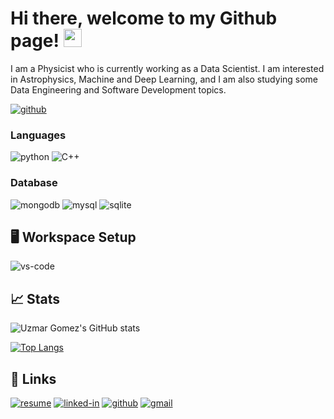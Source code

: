 # Hi there, welcome to my Github page! <img src="https://media.giphy.com/media/hvRJCLFzcasrR4ia7z/giphy.gif" width="29px">

I am a Physicist who is currently working as a Data Scientist. I am interested in Astrophysics, Machine and Deep Learning, and I am also studying some Data Engineering and Software Development topics.

[![github](https://img.shields.io/badge/GitHub-000000?style=for-the-badge&logo=GitHub&logoColor=white)](https://github.com/uzmargomez)

### Languages

![python](https://img.shields.io/badge/Python-3776AB?style=for-the-badge&logo=python&logoColor=white)
![C++](https://img.shields.io/badge/C++-blue.svg?style=flat&logo=c%2B%2B)

### Database

![mongodb](https://img.shields.io/badge/MongoDB-47A248?style=for-the-badge&logo=mongodb&logoColor=white)
![mysql](https://img.shields.io/badge/MySQL-00000F?style=for-the-badge&logo=mysql&logoColor=white)
![sqlite](https://img.shields.io/badge/SQLite-07405E?style=for-the-badge&logo=sqlite&logoColor=white)

## 🖥️ Workspace Setup

![vs-code](https://img.shields.io/badge/VS_Code-007ACC?style=for-the-badge&logo=Visual-Studio-Code&logoColor=white)

## 📈 Stats

![Uzmar Gomez's GitHub stats](https://github-readme-stats.vercel.app/api?username=uzmargomez&show_icons=true&theme=vue)

[![Top Langs](https://github-readme-stats.vercel.app/api/top-langs/?username=uzmargomez&hide=jupyter%20notebook,html)](https://github.com/anuraghazra/github-readme-stats)

## 🔗 Links

[![resume](https://img.shields.io/badge/Resume-4285F4?style=for-the-badge&logo=read-the-docs&logoColor=white)](https://github.com/uzmargomez/curriculum_vitae/blob/main/cvEnglish.pdf)
[![linked-in](https://img.shields.io/badge/Linked_In-0077B5?style=for-the-badge&logo=LinkedIn&logoColor=white)](https://www.linkedin.com/in/uzmargomez/)
[![github](https://img.shields.io/badge/GitHub-000000?style=for-the-badge&logo=GitHub&logoColor=white)](https://github.com/uzmargomez)
[![gmail](https://img.shields.io/badge/Gmail-D14836?style=for-the-badge&logo=Gmail&logoColor=white)](mailto:uzmar.gomez@ciencias.unam.mx)
